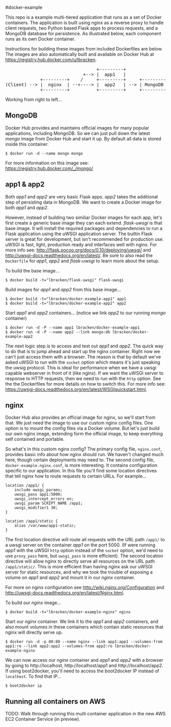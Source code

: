 #docker-example

This repo is a example multi-tiered application that runs as a set of Docker containers.  The application is built using nginx as a reverse proxy to handle client requests, two Python based Flask apps to process requests, and a MongoDB database for persistence.  As illustrated below, each component runs as its own Docker container.

Instructions for building these images from included Dockerfiles are below. The images are also automatically built and available on Docker Hub at https://registry.hub.docker.com/u/lbracken.

<pre>
                                  +---------+
                             +--> |  app1   |
             +---------+    /     +---------+     +---------+
(Client) --> |  nginx  | --+----> |  app2   | --> | MongoDB |
             +---------+          +---------+     +---------+
</pre>


Working from right to left...

MongoDB
---------
Docker Hub provides and maintains official images for many popular applications, including MongoDB. So we can just pull down the latest *mongo* image from Docker Hub and start it up. By default all data is stored inside this container.

    $ docker run -d --name mongo mongo

For more information on this image see: https://registry.hub.docker.com/_/mongo/


app1 & app2
-------------
Both *app1* and *app2* are very basic Flask apps. *app2* takes the additional step of persisting data in MongoDB. We want to create a Docker image for both *app1* and *app2*.

However, instead of building two similiar Docker images for each app, let's first create a generic base image they can each extend. *flask-uwsgi* is that base image. It will install the required packages and dependencies to run a Flask application using the uWSGI application server. The builtin Flask server is great for development, but isn't recommended for production use. uWSGI is fast, light, production ready and interfaces well with nginx. For more info see: http://flask.pocoo.org/docs/0.10/deploying/uwsgi/ and http://uwsgi-docs.readthedocs.org/en/latest/. Be sure to also read the `Dockerfile` for *app1*, *app2* and *flask-uwsgi* to learn more about the setup.

To build the base image...

	$ docker build -t="lbracken/flask-uwsgi" flask-uwsgi

Build images for *app1* and *app2* from this base image...

	$ docker build -t="lbracken/docker-example-app1" app1
	$ docker build -t="lbracken/docker-example-app2" app2

Start *app1* and *app2* containers...  (notice we link *app2* to our running *mongo* container)

	$ docker run -d -P --name app1 lbracken/docker-example-app1
	$ docker run -d -P --name app2 --link mongo:db lbracken/docker-example-app2

The next logic step is to access and test out *app1* and *app2*. The quick way to do that is to jump ahead and start up the nginx container. Right now we can't just access them with a browser.  The reason is that by default we've asked uWSGI to run with the `socket` option which means it's just speaking the uwsig protocol. This is ideal for performance when we have a uwsgi capable webserver in front of it (like nginx). If we want the uWSGI server to response to HTTP requests, then we need to run with the `http` option.  See the the Dockerfiles for more details on how to switch this. For more info see: https://uwsgi-docs.readthedocs.org/en/latest/WSGIquickstart.html.


nginx
-------------
Docker Hub also provides an official image for nginx, so we'll start from that. We just need the image to use our custom nginx config files. One option is to mount the config files via a Docker volume. But let's just build our own nginx image, extending form the official image, to keep everything self contained and portable.

So what's in this custom nginx config? The primary config file, `nginx.conf`, provides basic info about how nginx should run. We haven't changed much here, though certain deployments may need to. The second config file, `docker-example.nginx.conf`, is more interesting. It contains configuration specific to our application. In this file you'll find some location directives that tell nginx how to route requests to certain URLs. For example...

    location /app1/ {
        include uwsgi_params;
        uwsgi_pass app1:5000;
        uwsgi_intercept_errors on;        
        uwsgi_param SCRIPT_NAME /app1;
        uwsgi_modifier1 30;
    }

    location /app1/static {
        alias /var/www/app1-static;
    }

The first location directive will route all requests with the URL path `/app1/` to a uwsgi server on the container *app1* on the port 5000. (If were running *app1* with the uWSGI `http` option instead of the `socket` option, we'd need to use `proxy_pass` here, but `uwsgi_pass` is more efficient). The second location directive will allow nginx to directly serve all resources on the URL path `/app1/static/`. This is more efficient than having nginx ask our uWSGI server for static resources, and why we took the trouble of exposing a volume on *app1* and *app2* and mount it in our *nginx* container.

For more on nginx configuration see http://wiki.nginx.org/Configuration and http://uwsgi-docs.readthedocs.org/en/latest/Nginx.html.

To build our *nginx* image...

	$ docker build -t="lbracken/docker-example-nginx" nginx

Start our *nginx* container.  We link it to the *app1* and *app2* containers, and also mount volumes in these containers which contain static resources that nginx will directly serve up.

	$ docker run -d -p 80:80 --name nginx --link app1:app1 --volumes-from app1:ro --link app2:app2 --volumes-from app2:ro lbracken/docker-example-nginx 

We can now access our *nginx* container and *app1* and *app2* with a browser by going to http://localhost, http://localhost/app1 and http://localhost/app2.  If using boot2docker, you'll need to access the boot2docker IP instead of `localhost`.  To find that IP...

	$ boot2docker ip


Running all containers on AWS
-----------------------------
TODO: Walk through running this multi container application in the new AWS EC2 Container Service (in preview).

